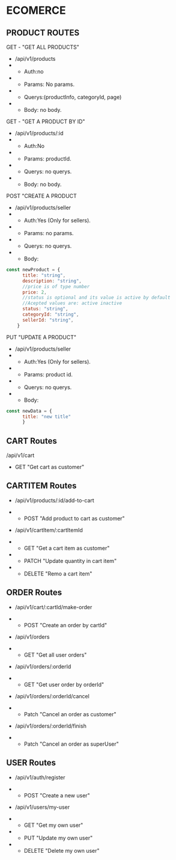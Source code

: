 # ECOMERCE

## PRODUCT ROUTES

GET - "GET ALL PRODUCTS"
- /api/v1/products
- - Auth:no 
- - Params: No params.
- - Querys:(productInfo, categoryId, page) 
- - Body: no body. 

GET - "GET A PRODUCT BY ID"
- /api/v1/products/:id
- - Auth:No
- - Params: productId.
- - Querys: no querys.
- - Body: no body.

POST "CREATE A PRODUCT
- /api/v1/products/seller
- - Auth:Yes (Only for sellers).
- - Params: no params.
- - Querys: no querys.
- - Body:
```javascript
const newProduct = {
      title: "string",
      description: "string",
      //price is of type number
      price: 2,
      //status is optional and its value is active by default
      //Acepted values are: active inactive
      status: "string",
      categoryId: "string",
      sellerId: "string",
    }
```
PUT "UPDATE A PRODUCT"
- /api/v1/products/seller
- - Auth:Yes (Only for sellers).
- - Params: product id.
- - Querys: no querys.
- - Body:
```javascript
const newData = {
      title: "new title"
      }
```
## CART Routes

/api/v1/cart
- GET "Get cart as customer"

## CARTITEM Routes

- /api/v1/products/:id/add-to-cart
- - POST "Add product to cart as customer"

- /api/v1/cartItem/:cartItemId
- - GET "Get a cart item as customer"
- - PATCH "Update quantity in cart item"
- - DELETE "Remo a cart item"

## ORDER Routes

- /api/v1/cart/:cartId/make-order
- - POST "Create an order by cartId"

- /api/v1/orders
- - GET "Get all user orders"

- /api/v1/orders/:orderId
- - GET "Get user order by orderId"

- /api/v1/orders/:orderId/cancel
- - Patch "Cancel an order as customer"

- /api/v1/orders/:orderId/finish
- - Patch "Cancel an order as superUser"

## USER Routes

- /api/v1/auth/register
- - POST "Create a new user"

- /api/v1/users/my-user
- - GET "Get my own user"
- - PUT "Update my own user"
- - DELETE "Delete my own user"


